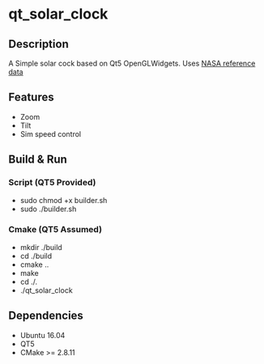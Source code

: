 # qt_solar_clock
## Description
A Simple solar cock based on Qt5 OpenGLWidgets. Uses [NASA reference data](https://omniweb.gsfc.nasa.gov/coho/helios/planet.html)

## Features
- Zoom
- Tilt
- Sim speed control

## Build & Run

### Script (QT5 Provided)
- sudo chmod +x builder.sh
- sudo ./builder.sh

### Cmake (QT5 Assumed)
- mkdir ./build
- cd ./build
- cmake ..
- make 
- cd ./.
- ./qt_solar_clock

## Dependencies
- Ubuntu 16.04
- QT5
- CMake >= 2.8.11
